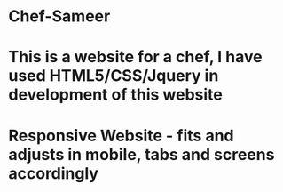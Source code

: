 # Chef-Sameer
# This is a website for a chef, I have used HTML5/CSS/Jquery in development of this website
# Responsive Website - fits and adjusts in mobile, tabs and screens accordingly
